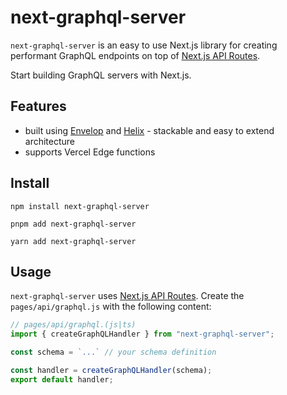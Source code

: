# next-graphql-server

`next-graphql-server` is an easy to use Next.js library for creating performant GraphQL endpoints on top of [Next.js API Routes](https://nextjs.org/docs/api-routes/introduction).

Start building GraphQL servers with Next.js.

## Features

* built using [Envelop](https://www.envelop.dev) and [Helix](https://graphql-helix.vercel.app) - stackable and easy to extend architecture
* supports Vercel Edge functions 

## Install

```
npm install next-graphql-server
```

```
pnpm add next-graphql-server
```

```
yarn add next-graphql-server
```

## Usage

`next-graphql-server` uses [Next.js API Routes](https://nextjs.org/docs/api-routes/introduction). Create the `pages/api/graphql.js` with the following content:

```ts
// pages/api/graphql.(js|ts)
import { createGraphQLHandler } from "next-graphql-server";

const schema = `...` // your schema definition

const handler = createGraphQLHandler(schema);
export default handler;
```

